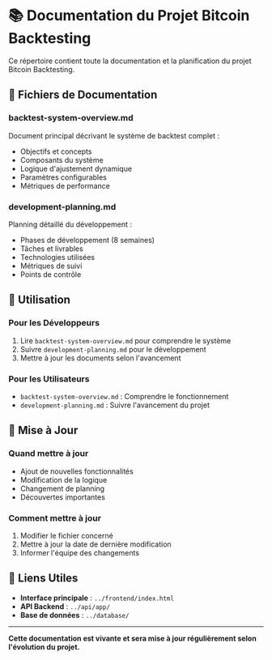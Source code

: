 # 📚 Documentation du Projet Bitcoin Backtesting

Ce répertoire contient toute la documentation et la planification du projet Bitcoin Backtesting.

## 📁 Fichiers de Documentation

### **backtest-system-overview.md**
Document principal décrivant le système de backtest complet :
- Objectifs et concepts
- Composants du système
- Logique d'ajustement dynamique
- Paramètres configurables
- Métriques de performance

### **development-planning.md**
Planning détaillé du développement :
- Phases de développement (8 semaines)
- Tâches et livrables
- Technologies utilisées
- Métriques de suivi
- Points de contrôle

## 🎯 Utilisation

### **Pour les Développeurs**
1. Lire `backtest-system-overview.md` pour comprendre le système
2. Suivre `development-planning.md` pour le développement
3. Mettre à jour les documents selon l'avancement

### **Pour les Utilisateurs**
- `backtest-system-overview.md` : Comprendre le fonctionnement
- `development-planning.md` : Suivre l'avancement du projet

## 📝 Mise à Jour

### **Quand mettre à jour**
- Ajout de nouvelles fonctionnalités
- Modification de la logique
- Changement de planning
- Découvertes importantes

### **Comment mettre à jour**
1. Modifier le fichier concerné
2. Mettre à jour la date de dernière modification
3. Informer l'équipe des changements

## 🔗 Liens Utiles

- **Interface principale** : `../frontend/index.html`
- **API Backend** : `../api/app/`
- **Base de données** : `../database/`

---

**Cette documentation est vivante et sera mise à jour régulièrement selon l'évolution du projet.** 
